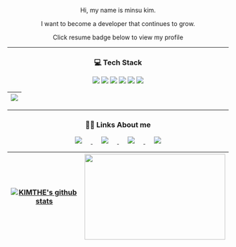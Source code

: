 <div align=center>
  
Hi, my name is minsu kim.

I want to become a developer that continues to grow.

Click resume badge below to view my profile


</div>

---

<div align=center>
<h3>💻 Tech Stack </h3>
<img src="https://img.shields.io/badge/kotlin-7F52FF?style=flat-square&logo=kotlin&logoColor=white"/></a>
<img src="https://img.shields.io/badge/Android-3DDC84?style=flat-square&logo=Android&logoColor=white"/></a>
<img src="https://img.shields.io/badge/Spring Boot-6DB33F?style=flat-square&logo=Spring Boot&logoColor=white"/></a>
<img src="https://img.shields.io/badge/python-3776AB?style=flat-square&logo=Python&logoColor=white"/></a>
<img src="https://img.shields.io/badge/C-A8B9CC?style=flat-square&logo=C&logoColor=white"/></a>
<img src="https://img.shields.io/badge/MySQL-4479A1?style=flat-square&logo=MySQL&logoColor=white"/></a>

<br/>

| <a href="https://github.com/KIMTHE/github-readme-stats"><img align="center" src="https://github-readme-stats.vercel.app/api/top-langs/?username=KIMTHE&layout=compact&theme=buefy&hide_border=true" /></a>|
|--|

</div>

---

<div align=center>
<h3>👨‍💻 Links About me </h3>

<a href="https://programmers.co.kr/pr/kcms2369_4704">
    <img 
        src="https://img.shields.io/badge/-Resume-00A98F?style=flat-square&logo=About.me&logoColor=white&link=https://programmers.co.kr/pr/kcms2369_4704"
        style="height : auto; margin-left : 20px; margin-right : 20px;"/>
</a> 
<a href="https://programmers.co.kr/pr/kcms2369_4704">
    <img 
        src="https://img.shields.io/badge/-Portfolio-000000?style=flat-square&logo=Notion&logoColor=white&link=https://programmers.co.kr/pr/kcms2369_4704"
        style="height : auto; margin-left : 20px; margin-right : 20px;"/>
</a>
<a href="https://www.linkedin.com/in/minsu-kim-123382123/">
    <img 
        src="https://img.shields.io/badge/-LinkedIn-blue?style=flat-square&logo=Linkedin&logoColor=white&link=https://www.linkedin.com/in/minsu-kim-123382123/"
        style="height : auto; margin-left : 20px; margin-right : 20px;"/>
</a>

<a href="mailto:kcms2369@naver.com">
    <img 
        src="https://img.shields.io/badge/Gmail-d14836?style=flat-square&logo=Gmail&logoColor=white&link=mailto:kcms2369@naver.com"
        style="height : auto; margin-left : 20px; margin-right : 20px;"/>
</a>

| <a href="https://github.com/KIMTHE/github-readme-stats"><img align="center" src="https://github-readme-stats.vercel.app/api?username=KIMTHE&show_icons=true&include_all_commits=true&theme=buefy&hide_border=true" alt="KIMTHE's github stats" /></a> | <a href="https://solved.ac/kcms2369"><img height="195px" width="320px" src="http://mazassumnida.wtf/api/v2/generate_badge?boj=kcms2369" /></a>|
| ------------- | ------------- |

</div>
  
